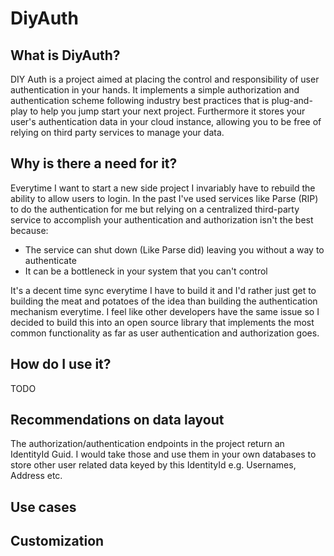 # DiyAuth
## What is DiyAuth?
DIY Auth is a project aimed at placing the control and responsibility of user authentication in your hands. It implements a simple authorization and authentication scheme following industry best practices that is plug-and-play to help you jump start your next project. Furthermore it stores your user's authentication data in your cloud instance, allowing you to be free of relying on third party services to manage your data. 

## Why is there a need for it?
Everytime I want to start a new side project I invariably have to rebuild the ability to allow users to login. In the past I've used services like Parse (RIP) to do the authentication for me but relying on a centralized third-party service to accomplish your authentication and authorization isn't the best because:

- The service can shut down (Like Parse did) leaving you without a way to authenticate
- It can be a bottleneck in your system that you can't control

It's a decent time sync everytime I have to build it and I'd rather just get to building the meat and potatoes of the idea than building the authentication mechanism everytime. I feel like other developers have the same issue so I decided to build this into an open source library that implements the most common functionality as far as user authentication and authorization goes. 

## How do I use it?
TODO

## Recommendations on data layout
The authorization/authentication endpoints in the project return an IdentityId Guid. I would take those and use them in your own databases to store other user related data keyed by this IdentityId e.g. Usernames, Address etc. 

## Use cases 


## Customization
